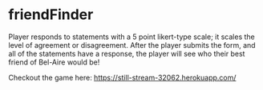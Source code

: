 # friendFinder
Player responds to statements with a 5 point likert-type scale; it scales the level of agreement or disagreement.  After the player submits the form, and all of the statements have a response, the player will see who their best friend of Bel-Aire would be!

Checkout the game here: https://still-stream-32062.herokuapp.com/
